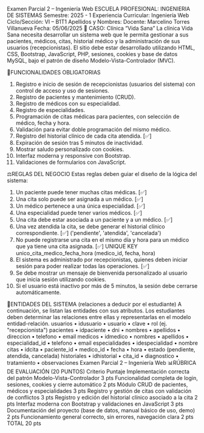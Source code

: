  Examen Parcial 2 – Ingeniería Web
ESCUELA PROFESIONAL:
INGENIERIA DE SISTEMAS Semestre: 2025 - 1
Experiencia Curricular: Ingeniería Web Ciclo/Sección: VI – B1T1
Apellidos y Nombres: Docente: Marcelino Torres Villanueva
Fecha: 05/06/2025
🏥 CASO: Clínica “Vida Sana”
La clínica Vida Sana necesita desarrollar un sistema web que le permita gestionar a sus pacientes,
médicos, citas, historial médico y la administración de sus usuarios (recepcionistas). El sitio debe estar
desarrollado utilizando HTML, CSS, Bootstrap, JavaScript, PHP, sesiones, cookies y base de datos
MySQL, bajo el patrón de diseño Modelo-Vista-Controlador (MVC).


📌FUNCIONALIDADES OBLIGATORIAS
1. Registro e inicio de sesión de recepcionistas (usuarios del sistema) con control de acceso y uso
de sesiones.
2. Registro de pacientes y mantenimiento (CRUD).
3. Registro de médicos con su especialidad.
4. Registro de especialidades.
5. Programación de citas médicas para pacientes, con selección de médico, fecha y hora.
6. Validación para evitar doble programación del mismo médico.
7. Registro del historial clínico de cada cita atendida.   [✅]
8. Expiración de sesión tras 5 minutos de inactividad.
9. Mostrar saludo personalizado con cookies.
10. Interfaz moderna y responsive con Bootstrap.
11. Validaciones de formularios con JavaScript.


⚖️REGLAS DEL NEGOCIO
Estas reglas deben guiar el diseño de la lógica del sistema:
1. Un paciente puede tener muchas citas médicas.   [✅]
2. Una cita solo puede ser asignada a un médico.   [✅]
3. Un médico pertenece a una única especialidad.   [✅]
4. Una especialidad puede tener varios médicos.   [✅]
5. Una cita debe estar asociada a un paciente y a un médico.   [✅]
6. Una vez atendida la cita, se debe generar el historial clínico correspondiente.   [✅] ('pendiente', 'atendida', 'cancelada')
7. No puede registrarse una cita en el mismo día y hora para un médico que ya tiene una cita
asignada.   [✅] UNIQUE KEY unico_cita_medico_fecha_hora (medico_id, fecha, hora)
8. El sistema es administrado por recepcionistas, quienes deben iniciar sesión para poder realizar
todas las operaciones.   [✅]
9. Se debe mostrar un mensaje de bienvenida personalizado al usuario que inicia sesión utilizando
cookies.
10. Si el usuario está inactivo por más de 5 minutos, la sesión debe cerrarse automáticamente.
 


🧱ENTIDADES DEL SISTEMA (relaciones a deducir por el estudiante)
A continuación, se listan las entidades con sus atributos. Los estudiantes deben determinar las relaciones
entre ellas y representarlas en el modelo entidad-relación.
usuarios
• idusuario
• usuario
• clave
• rol (ej. "recepcionista")
pacientes
• idpaciente
• dni
• nombres
• apellidos
• direccion
• telefono
• email
medicos
• idmedico
• nombres
• apellidos
• especialidad_id
• telefono
• email
especialidades
• idespecialidad
• nombre
citas
• idcita
• paciente_id
• medico_id
• fecha
• hora
• estado (pendiente, atendida, cancelada)
historiales
• idhistorial
• cita_id
• diagnostico
• tratamiento
• observaciones
 Examen Parcial 2 – Ingeniería Web
📊RÚBRICA DE EVALUACIÓN (20 PUNTOS)
Criterio Puntaje
Implementación correcta del patrón Modelo-Vista-Controlador 3 pts
Funcionalidad completa de login, sesiones, cookies y cierre automático 2 pts
Módulo CRUD de pacientes, médicos y especialidades 3 pts
Registro y gestión de citas con validación de conflictos 3 pts
Registro y edición del historial clínico asociado a la cita 2 pts
Interfaz moderna con Bootstrap y validaciones en JavaScript 3 pts
Documentación del proyecto (base de datos, manual básico de uso, demo) 2 pts
Funcionamiento general correcto, sin errores, navegación clara 2 pts
TOTAL 20 pts